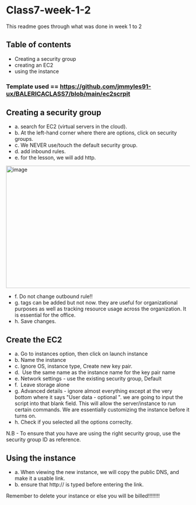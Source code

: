 # Class7-week-1-2

This readme goes through what was done in week 1 to 2 

## Table of contents

- Creating a security group
- creating an EC2
- using the instance


### Template used == https://github.com/jmmyles91-ux/BALERICACLASS7/blob/main/ec2scrpit

## Creating a security group

- a. search for EC2 (virtual servers in the cloud).
- b. At the left-hand corner where there are options, click on security groups.
- c. We NEVER use/touch the default security group.
- d.  add inbound rules.
- e. for the lesson, we will add http.
<img width="920" height="335" alt="image" src="https://github.com/user-attachments/assets/4c095765-7fdb-4bc5-8dc5-19105839fe56" />



- f. Do not change outbound rule!!
- g. tags can be added but not now. they are useful for organizational purposes as well as tracking resource usage across the organization. It is essential for the office.
- h. Save changes.


## Create the EC2

- a. Go to instances option, then click on launch instance
- b. Name the instance
- c. Ignore OS, instance type, Create new key pair.
- d.  Use the same name as the instance name for the key pair name
- e. Network settings - use the existing security group, Default
- f.  Leave storage alone
- g. Advanced details - ignore almost everything except at the very bottom where it says "User data - optional ". we are going to input the script into that blank field. This will allow the server/instance to run certain commands. We are essentially customizing the instance before it turns on.
- h. Check if you selected all the options correclty.

N.B - To ensure that you have are using the right security group, use the security group ID as reference.

## Using the instance

- a. When viewing the new instance, we will copy the public DNS, and make it a usable link.
- b. ensure that http:// is typed before entering the link.

Remember to delete your instance or else you will be billed!!!!!!!!
